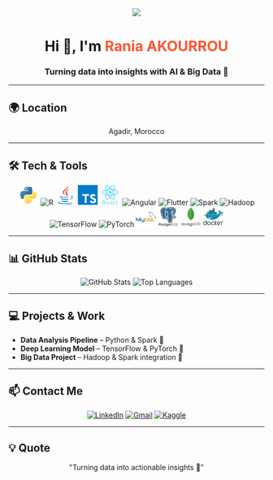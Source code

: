 <!-- Banner GIF -->
<p align="center">
  <img src="https://media.giphy.com/media/hvRJCLFzcasrR4ia7z/giphy.gif" width="300"/>
</p>

<h1 align="center">Hi 👋, I'm <span style="color:#FF5733">Rania AKOURROU</span></h1>
<h3 align="center">Turning data into insights with <b>AI & Big Data</b> 🚀</h3>

---

## 🌍 Location
<p align="center">Agadir, Morocco</p>

---

## 🛠️ Tech & Tools

<p align="center">
  <!-- Languages -->
  <img src="https://raw.githubusercontent.com/devicons/devicon/master/icons/python/python-original.svg" width="40" height="40" alt="Python"/>
  <img src="https://www.r-project.org/logo/Rlogo.svg" width="40" height="40" alt="R"/>
  <img src="https://raw.githubusercontent.com/devicons/devicon/master/icons/java/java-original.svg" width="40" height="40" alt="Java"/>
  <img src="https://raw.githubusercontent.com/devicons/devicon/master/icons/typescript/typescript-original.svg" width="40" height="40" alt="TypeScript"/>
  
  <!-- Web & Frameworks -->
  <img src="https://raw.githubusercontent.com/devicons/devicon/master/icons/react/react-original-wordmark.svg" width="40" height="40" alt="React"/>
  <img src="https://angular.io/assets/images/logos/angular/angular.svg" width="40" height="40" alt="Angular"/>
  <img src="https://www.vectorlogo.zone/logos/flutterio/flutterio-icon.svg" width="40" height="40" alt="Flutter"/>
  
  <!-- Big Data & ML -->
  <img src="https://img.icons8.com/color/48/000000/apache-spark.png" width="40" height="40" alt="Spark"/>
  <img src="https://www.vectorlogo.zone/logos/apache_hadoop/apache_hadoop-icon.svg" width="40" height="40" alt="Hadoop"/>
  <img src="https://www.vectorlogo.zone/logos/tensorflow/tensorflow-icon.svg" width="40" height="40" alt="TensorFlow"/>
  <img src="https://www.vectorlogo.zone/logos/pytorch/pytorch-icon.svg" width="40" height="40" alt="PyTorch"/>
  
  <!-- Databases & Tools -->
  <img src="https://raw.githubusercontent.com/devicons/devicon/master/icons/mysql/mysql-original-wordmark.svg" width="40" height="40" alt="MySQL"/>
  <img src="https://raw.githubusercontent.com/devicons/devicon/master/icons/postgresql/postgresql-original-wordmark.svg" width="40" height="40" alt="PostgreSQL"/>
  <img src="https://raw.githubusercontent.com/devicons/devicon/master/icons/mongodb/mongodb-original-wordmark.svg" width="40" height="40" alt="MongoDB"/>
  <img src="https://raw.githubusercontent.com/devicons/devicon/master/icons/docker/docker-original-wordmark.svg" width="40" height="40" alt="Docker"/>
</p>

---

## 📊 GitHub Stats
<p align="center">
  <img src="https://github-readme-stats.vercel.app/api?username=RaniaAK&show_icons=true&theme=radical" alt="GitHub Stats" />
  <img src="https://github-readme-stats.vercel.app/api/top-langs/?username=RaniaAK&layout=compact&theme=radical" alt="Top Languages" />
</p>

---

## 💻 Projects & Work
<ul>
  <li><b>Data Analysis Pipeline</b> – Python & Spark 🔹</li>
  <li><b>Deep Learning Model</b> – TensorFlow & PyTorch 🔹</li>
  <li><b>Big Data Project</b> – Hadoop & Spark integration 🔹</li>
</ul>

---

## 📫 Contact Me
<p align="center">
  <a href="https://linkedin.com/in/raniaakourrou" target="_blank"><img src="https://img.shields.io/badge/-LinkedIn-0A66C2?style=for-the-badge&logo=linkedin" alt="LinkedIn"/></a>
  <a href="mailto:youremail@gmail.com" target="_blank"><img src="https://img.shields.io/badge/-Gmail-D14836?style=for-the-badge&logo=gmail" alt="Gmail"/></a>
  <a href="https://kaggle.com/yourprofile" target="_blank"><img src="https://img.shields.io/badge/-Kaggle-20BEFF?style=for-the-badge&logo=kaggle" alt="Kaggle"/></a>
</p>

---

## 💡 Quote
<p align="center">
  "Turning data into actionable insights 🚀"
</p>
